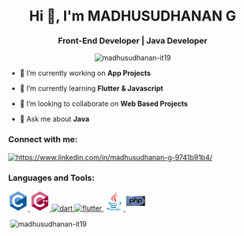 <h1 align="center">Hi 👋, I'm MADHUSUDHANAN G</h1>
<h3 align="center">Front-End Developer | Java Developer</h3>

<p align="center"> <img src="https://komarev.com/ghpvc/?username=madhusudhanan-it19&label=Profile%20views&color=0e75b6&style=flat" alt="madhusudhanan-it19" /> </p>


- 🔭 I’m currently working on **App Projects**

- 🌱 I’m currently learning **Flutter & Javascript**

- 👯 I’m looking to collaborate on **Web Based Projects**

- 💬 Ask me about **Java**

<h3 align="left">Connect with me:</h3>
<p align="left">
<a href="https://www.linkedin.com/in/madhusudhanan-g-9741b91b4/" target="blank"><img align="center" src="https://raw.githubusercontent.com/rahuldkjain/github-profile-readme-generator/master/src/images/icons/Social/linked-in-alt.svg" alt="https://www.linkedin.com/in/madhusudhanan-g-9741b91b4/" height="30" width="40" /></a>
</p>

<h3 align="left">Languages and Tools:</h3>
<p align="left"> <a href="https://www.cprogramming.com/" target="_blank" rel="noreferrer"> <img src="https://raw.githubusercontent.com/devicons/devicon/master/icons/c/c-original.svg" alt="c" width="40" height="40"/> </a> <a href="https://www.w3schools.com/cpp/" target="_blank" rel="noreferrer"> <img src="https://raw.githubusercontent.com/devicons/devicon/master/icons/cplusplus/cplusplus-original.svg" alt="cplusplus" width="40" height="40"/> </a> <a href="https://dart.dev" target="_blank" rel="noreferrer"> <img src="https://www.vectorlogo.zone/logos/dartlang/dartlang-icon.svg" alt="dart" width="40" height="40"/> </a> <a href="https://flutter.dev" target="_blank" rel="noreferrer"> <img src="https://www.vectorlogo.zone/logos/flutterio/flutterio-icon.svg" alt="flutter" width="40" height="40"/> </a> <a href="https://www.java.com" target="_blank" rel="noreferrer"> <img src="https://raw.githubusercontent.com/devicons/devicon/master/icons/java/java-original.svg" alt="java" width="40" height="40"/> </a> <a href="https://www.php.net" target="_blank" rel="noreferrer"> <img src="https://raw.githubusercontent.com/devicons/devicon/master/icons/php/php-original.svg" alt="php" width="40" height="40"/> </a> </p>

<p>&nbsp;<img align="center" src="https://github-readme-stats.vercel.app/api?username=madhusudhanan-it19&show_icons=true&locale=en" alt="madhusudhanan-it19" /></p>
